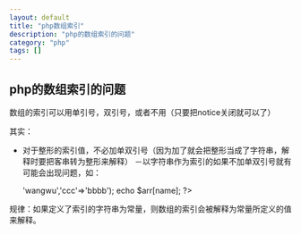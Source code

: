```yaml
---
layout: default
title: "php数组索引"
description: "php的数组索引的问题"
category: "php"
tags: []
---
```


## php的数组索引的问题

数组的索引可以用单引号，双引号，或者不用（只要把notice关闭就可以了）

其实：

- 对于整形的索引值，不必加单双引号（因为加了就会把整形当成了字符串，解释时要把客串转为整形来解释）
－以字符串作为索引的如果不加单双引号就有可能会出现问题，如：

	<?php
	define('name','abddddd');
	$arr = array('name'=>'wangwu','ccc'=>'bbbb');
	echo $arr[name];
	?>

规律：如果定义了索引的字符串为常量，则数组的索引会被解释为常量所定义的值来解释。
